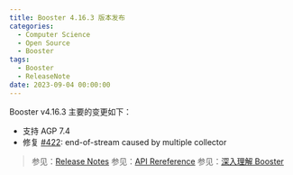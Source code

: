 ```yaml
---
title: Booster 4.16.3 版本发布
categories:
  - Computer Science
  - Open Source
  - Booster
tags:
  - Booster
  - ReleaseNote
date: 2023-09-04 00:00:00
---
```


Booster v4.16.3 主要的变更如下：

- 支持 AGP 7.4
- 修复 [#422](https://github.com/didi/booster/pull/422): end-of-stream caused by multiple collector

> 参见：[Release Notes](https://github.com/didi/booster/blob/master/RELEASE-NOTES.md#v4163)
> 参见：[API Rereference](https://reference.johnsonlee.io/booster)
> 参见：[深入理解 Booster](https://booster.johnsonlee.io)
